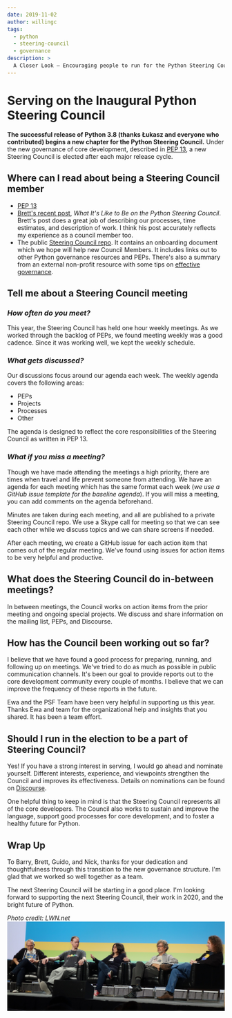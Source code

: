 ```yaml
---
date: 2019-11-02
author: willingc
tags:
  - python
  - steering-council
  - governance
description: >
  A Closer Look – Encouraging people to run for the Python Steering Council and offer insight on being a Steering Council member.
---
```


# Serving on the Inaugural Python Steering Council

**The successful release of Python 3.8 (thanks Łukasz and everyone who contributed) begins a new chapter for the
Python Steering Council.** Under the new governance of core development, described in
[PEP 13](https://www.python.org/dev/peps/pep-0013/#electing-the-council), a new Steering
Council is elected after each major release cycle.

## Where can I read about being a Steering Council member

- [PEP 13](https://www.python.org/dev/peps/pep-0013)
- [Brett's recent post](https://snarky.ca/what-its-like-to-be-on-the-python-steering-council/),
  _What It's Like to Be on the Python Steering Council_. Brett's post does a great job of describing our processes,
  time estimates, and description of work. I think his post accurately reflects my experience as a council member too.
- The public [Steering Council repo](https://github.com/python/steering-council#steering-council). It contains an
  onboarding document which we hope will help new Council Members. It includes links out to other Python governance
  resources and PEPs. There's also a summary from an external non-profit resource with some tips on
  [effective governance](https://github.com/python/steering-council/blob/master/process/best-practices.md).

## Tell me about a Steering Council meeting

### _How often do you meet?_

This year, the Steering Council has held one hour weekly meetings. As we worked through the backlog of PEPs, we
found meeting weekly was a good cadence. Since it was working well, we kept the weekly schedule.

### _What gets discussed?_

Our discussions focus around our agenda each week. The weekly agenda covers the following areas:

- PEPs
- Projects
- Processes
- Other

The agenda is designed to reflect the core responsibilities of the Steering Council as written in PEP 13.

### _What if you miss a meeting?_

Though we have made attending the meetings a high priority, there are times when travel and life prevent someone from
attending. We have an agenda for each meeting which has the same format each week (_we use a GitHub issue template for
the baseline agenda_). If you will miss a meeting, you can add comments on the agenda beforehand.

Minutes are taken during each meeting, and all are published to a private Steering Council repo. We use a Skype call
for meeting so that we can see each other while we discuss topics and we can share screens if needed.

After each meeting, we create a GitHub issue for each action item that comes out of the regular
meeting. We've found using issues for action items to be very helpful and productive.

## What does the Steering Council do in-between meetings?

In between meetings, the Council works on action items from the prior meeting and ongoing special projects. We discuss
and share information on the mailing list, PEPs, and Discourse.

## How has the Council been working out so far?

I believe that we have found a good process for preparing, running, and following up on meetings. We've tried to do as
much as possible in public communication channels. It's been our goal to provide reports out to the core development
community every couple of months. I believe that we can improve the frequency of these reports in the future.

Ewa and the PSF Team have been very helpful in supporting us this year. Thanks Ewa and team for the organizational help
and insights that you shared. It has been a team effort.

## Should I run in the election to be a part of Steering Council?

Yes! If you have a strong interest in serving, I would go ahead and nominate yourself. Different interests,
experience, and viewpoints strengthen the Council and improves its effectiveness. Details on nominations can be
found on [Discourse](https://discuss.python.org/t/about-the-steering-council-nominations-category/2459).

One helpful thing to keep in mind is that the Steering Council represents all of the
core developers. The Council also works to sustain and improve the language, support good
processes for core development, and to foster a healthy future for Python.

## Wrap Up

To Barry, Brett, Guido, and Nick, thanks for your dedication and thoughtfulness through this transition to the new
governance structure. I'm glad that we worked so well together as a team.

The next Steering Council will be starting in a good place. I'm looking forward to supporting the next Steering Council,
their work in 2020, and the bright future of Python.

_Photo credit: LWN.net_
![Python Steering Council](../../../assets/images/2019/pycon-psc.jpg)
